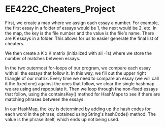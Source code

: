 # EE422C_Cheaters_Project

First, we create a map where we assign each essay a number. For example, the first essay in a folder of essays would be 1, the next would be 2, etc.  In the map, the key is the file number and the value is the file's name. There are K essays in a folder. This allows for us to easier generate the final list of cheaters. 

We then create a K x K matrix (initialized with all -1s) where we store the number of matches between essays.

In the two outermost for-loops of our program, we compare each essay with all the essays that follow it. In this way, we fill out the upper right triangle of our matrix. Every time we need to compare an essay (we will call it the fixed one) against the ones that follow, we clear the single hashmap we are using and repopulate it. Then we loop through the non-fixed essays that follow, using the containsKey() method for HashMaps to see if there are matching phrases between the essays. 

In our HashMap, the key is determined by adding up the hash codes for each word in the phrase, obtained using String's hashCode() method. The value is the phrase itself, which ends up not being used. 

